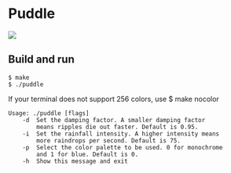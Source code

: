 # Puddle
![](demo.gif)

## Build and run
    $ make
    $ ./puddle
If your terminal does not support 256 colors, use
    $ make nocolor

```
Usage: ./puddle [flags]
	-d	Set the damping factor. A smaller damping factor
		means ripples die out faster. Default is 0.95.
	-i	Set the rainfall intensity. A higher intensity means
		more raindrops per second. Default is 75.
	-p	Select the color palette to be used. 0 for monochrome
		and 1 for blue. Default is 0.
	-h	Show this message and exit
```
